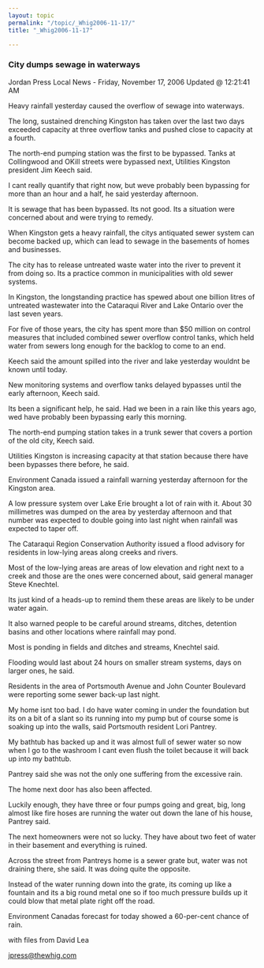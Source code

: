 ```yaml
---
layout: topic
permalink: "/topic/_Whig2006-11-17/"
title: "_Whig2006-11-17"

---
```


<h3>City dumps sewage in waterways</h3>

Jordan Press
Local News - Friday, November 17, 2006 Updated @ 12:21:41 AM

Heavy rainfall yesterday caused the overflow of sewage into waterways.

The long, sustained drenching Kingston has taken over the last two days exceeded capacity at three overflow tanks and pushed close to capacity at a fourth.

The north-end pumping station was the first to be bypassed. Tanks at Collingwood and OKill streets were bypassed next, Utilities Kingston president Jim Keech said.

I cant really quantify that right now, but weve probably been bypassing for more than an hour and a half, he said yesterday afternoon.

It is sewage that has been bypassed. Its not good. Its a situation were concerned about and were trying to remedy.

When Kingston gets a heavy rainfall, the citys antiquated sewer system can become backed up, which can lead to sewage in the basements of homes and businesses.

The city has to release untreated waste water into the river to prevent it from doing so. Its a practice common in municipalities with old sewer systems.

In Kingston, the longstanding practice has spewed about one billion litres of untreated wastewater into the Cataraqui River and Lake Ontario over the last seven years.


For five of those years, the city has spent more than $50 million on control measures that included combined sewer overflow control tanks, which held water from sewers long enough for the backlog to come to an end.

Keech said the amount spilled into the river and lake yesterday wouldnt be known until today.

New monitoring systems and overflow tanks delayed bypasses until the early afternoon, Keech said.

Its been a significant help, he said. Had we been in a rain like this years ago, wed have probably been bypassing early this morning.

The north-end pumping station takes in a trunk sewer that covers a portion of the old city, Keech said.

Utilities Kingston is increasing capacity at that station because there have been bypasses there before, he said.

Environment Canada issued a rainfall warning yesterday afternoon for the Kingston area.

A low pressure system over Lake Erie brought a lot of rain with it. About 30 millimetres was dumped on the area by yesterday afternoon and that number was expected to double going into last night when rainfall was expected to taper off.

The Cataraqui Region Conservation Authority issued a flood advisory for residents in low-lying areas along creeks and rivers.

Most of the low-lying areas are areas of low elevation and right next to a creek and those are the ones were concerned about, said general manager Steve Knechtel.

Its just kind of a heads-up to remind them these areas are likely to be under water again.

It also warned people to be careful around streams, ditches, detention basins and other locations where rainfall may pond.

Most is ponding in fields and ditches and streams, Knechtel said.

Flooding would last about 24 hours on smaller stream systems, days on larger ones, he said.

Residents in the area of Portsmouth Avenue and John Counter Boulevard were reporting some sewer back-up last night.

My home isnt too bad. I do have water coming in under the foundation but its on a bit of a slant so its running into my pump but of course some is soaking up into the walls, said Portsmouth resident Lori Pantrey.

My bathtub has backed up and it was almost full of sewer water so now when I go to the washroom I cant even flush the toilet because it will back up into my bathtub.

Pantrey said she was not the only one suffering from the excessive rain.

The home next door has also been affected.

Luckily enough, they have three or four pumps going and great, big, long almost like fire hoses are running the water out down the lane of his house, Pantrey said.

The next homeowners were not so lucky. They have about two feet of water in their basement and everything is ruined.

Across the street from Pantreys home is a sewer grate but, water was not draining there, she said. It was doing quite the opposite.

Instead of the water running down into the grate, its coming up like a fountain and its a big round metal one so if too much pressure builds up it could blow that metal plate right off the road.

Environment Canadas forecast for today showed a 60-per-cent chance of rain.

with files from David Lea

jpress@thewhig.com
